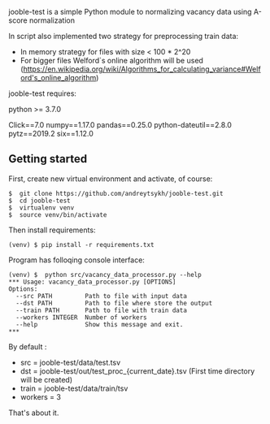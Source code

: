 jooble-test is a simple Python module to normalizing vacancy data using A-score normalization

In script also implemented two strategy for preprocessing train data:

- In memory strategy for files with size < 100 * 2^20
- For bigger files Welford`s online algorithm will be used (https://en.wikipedia.org/wiki/Algorithms_for_calculating_variance#Welford's_online_algorithm)

jooble-test requires:

python >= 3.7.0

Click==7.0
numpy==1.17.0
pandas==0.25.0
python-dateutil==2.8.0
pytz==2019.2
six==1.12.0



## Getting started

First, create new virtual environment and activate, of course:

```console
$  git clone https://github.com/andreytsykh/jooble-test.git
$  cd jooble-test
$  virtualenv venv
$  source venv/bin/activate
```
Then install requirements:

```console
(venv) $ pip install -r requirements.txt
```

Program has folloqing console interface:
```console
(venv) $  python src/vacancy_data_processor.py --help
*** Usage: vacancy_data_processor.py [OPTIONS]
Options:
  --src PATH         Path to file with input data
  --dst PATH         Path to file where store the output
  --train PATH       Path to file with train data
  --workers INTEGER  Number of workers
  --help             Show this message and exit.
***
```
By default :
- src = jooble-test/data/test.tsv
- dst = jooble-test/out/test_proc_{current_date}.tsv  (First time directory will be created)
- train = jooble-test/data/train/tsv
- workers = 3


That's about it.

